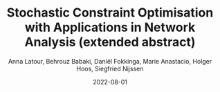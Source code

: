 ---
title: "Stochastic Constraint Optimisation with Applications in Network Analysis (extended abstract)"
collection: publications
permalink: /publication/2022-08-01-Stochastic-Constraint-Optimisation-with-Applications-in-Network-Analysis-extended-abstract
date: 2022-08-01
year: 2022
author: ' Anna Latour,  Behrouz Babaki,  Daniël Fokkinga,  Marie Anastacio,  Holger Hoos,  Siegfried Nijssen'
venue: 'Workshop on Counting and Sampling 2022, in conjunction with FLoC 2022 and SAT 2022'
links: <a href="https://easychair.org/smart-slide/slide/Ktwx" target="_blank">slides</a>, <a href="https://github.com/latower/latower.github.io/raw/master/files/bib/LatEtAl22b.bib" download target="_blank">bib</a>
---